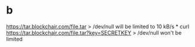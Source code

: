 # b
https://tar.blockchair.com/file.tar > /dev/null will be limited to 10 kB/s * curl https://tar.blockchair.com/file.tar?key=SECRETKEY > /dev/null won't be limited
